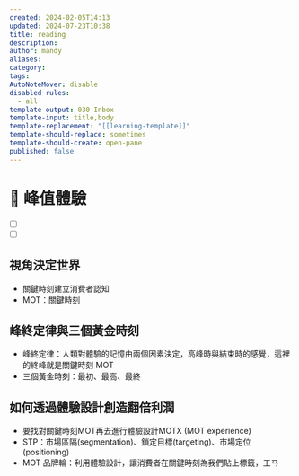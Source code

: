 ```yaml
---
created: 2024-02-05T14:13
updated: 2024-07-23T10:38
title: reading
description: 
author: mandy
aliases: 
category: 
tags: 
AutoNoteMover: disable
disabled rules:
  - all
template-output: 030-Inbox
template-input: title,body
template-replacement: "[[learning-template]]"
template-should-replace: sometimes
template-should-create: open-pane
published: false
---
```

# 🚀 峰值體驗

- [ ] []()
- [ ] []()

## 視角決定世界
- 關鍵時刻建立消費者認知
- MOT：關鍵時刻
## 峰終定律與三個黃金時刻
- 峰終定律：人類對體驗的記憶由兩個因素決定，高峰時與結束時的感覺，這裡的終峰就是關鍵時刻 MOT
- 三個黃金時刻：最初、最高、最終
## 如何透過體驗設計創造翻倍利潤
 - 要找對關鍵時刻MOT再去進行體驗設計MOTX (MOT experience)
 - STP：市場區隔(segmentation)、鎖定目標(targeting)、市場定位(positioning)
 - MOT 品牌輪：利用體驗設計，讓消費者在關鍵時刻為我們貼上標籤，工ㄢ